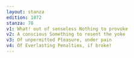 ```yaml
---
layout: stanza
edition: 1872
stanza: 78
v1: What! out of senseless Nothing to provoke
v2: A conscious Something to resent the yoke
v3: Of unpermitted Pleasure, under pain
v4: Of Everlasting Penalties, if broke!
---
```

